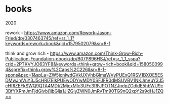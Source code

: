 # books 


2020 

rework - https://www.amazon.com/Rework-Jason-Fried/dp/0307463745/ref=sr_1_1?keywords=rework+book&qid=1579502079&sr=8-1

think and grow rich - https://www.amazon.com/Think-Grow-Rich-Publication-Foundation-ebook/dp/B07P896HSJ/ref=sr_1_1_sspa?crid=2PTKVYJO63YF8&keywords=think+grow+rich+book&qid=1580500994&sprefix=think+grow%2Caps%2C226&sr=8-1-spons&psc=1&spLa=ZW5jcnlwdGVkUXVhbGlmaWVyPUExQ1RSV1BXOE5ESDMwJmVuY3J5cHRlZElkPUEwODYwMDY0SFJFR0dMSUVBV1NKJmVuY3J5cHRlZEFkSWQ9QTA4MDk2MjcxMlc3UFc3RFJPOTNZJndpZGdldE5hbWU9c3BfYXRmJmFjdGlvbj1jbGlja1JlZGlyZWN0JmRvTm90TG9nQ2xpY2s9dHJ1ZQ==

